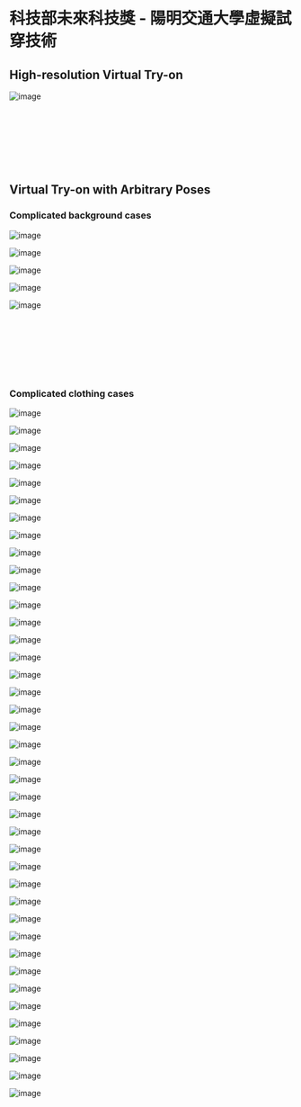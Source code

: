 # 科技部未來科技獎 - 陽明交通大學虛擬試穿技術

## High-resolution Virtual Try-on

![image]()


</br>
</br>
</br>
</br>
</br>
</br>

## Virtual Try-on with Arbitrary Poses

### Complicated background cases 
![image](https://github.com/MOST-FutureTech-NYCU-Tryon/MOST-FutureTech/blob/main/multi-pose%20try-on%20results/20006.jpg)

![image](https://github.com/MOST-FutureTech-NYCU-Tryon/MOST-FutureTech/blob/main/multi-pose%20try-on%20results/20018.jpg)

![image](https://github.com/MOST-FutureTech-NYCU-Tryon/MOST-FutureTech/blob/main/multi-pose%20try-on%20results/20024.jpg)

![image](https://github.com/MOST-FutureTech-NYCU-Tryon/MOST-FutureTech/blob/main/multi-pose%20try-on%20results/20025.jpg)

![image](https://github.com/MOST-FutureTech-NYCU-Tryon/MOST-FutureTech/blob/main/multi-pose%20try-on%20results/20027.jpg)

</br>
</br>
</br>
</br>
</br>
</br>

### Complicated clothing cases 

![image](https://github.com/MOST-FutureTech-NYCU-Tryon/MOST-FutureTech/blob/main/multi-pose%20try-on%20results/163.gif)

![image](https://github.com/MOST-FutureTech-NYCU-Tryon/MOST-FutureTech/blob/main/multi-pose%20try-on%20results/4355.gif)

![image](https://github.com/MOST-FutureTech-NYCU-Tryon/MOST-FutureTech/blob/main/multi-pose%20try-on%20results/126.gif)

![image](https://github.com/MOST-FutureTech-NYCU-Tryon/MOST-FutureTech/blob/main/multi-pose%20try-on%20results/4849.gif)

![image](https://github.com/MOST-FutureTech-NYCU-Tryon/MOST-FutureTech/blob/main/multi-pose%20try-on%20results/154.gif)

![image](https://github.com/MOST-FutureTech-NYCU-Tryon/MOST-FutureTech/blob/main/multi-pose%20try-on%20results/6675.gif)

![image](https://github.com/MOST-FutureTech-NYCU-Tryon/MOST-FutureTech/blob/main/multi-pose%20try-on%20results/174.gif)

![image](https://github.com/MOST-FutureTech-NYCU-Tryon/MOST-FutureTech/blob/main/multi-pose%20try-on%20results/5293.gif)

![image](https://github.com/MOST-FutureTech-NYCU-Tryon/MOST-FutureTech/blob/main/multi-pose%20try-on%20results/55.gif)

![image](https://github.com/MOST-FutureTech-NYCU-Tryon/MOST-FutureTech/blob/main/multi-pose%20try-on%20results/4846.gif)

![image](https://github.com/MOST-FutureTech-NYCU-Tryon/MOST-FutureTech/blob/main/multi-pose%20try-on%20results/65.gif)

![image](https://github.com/MOST-FutureTech-NYCU-Tryon/MOST-FutureTech/blob/main/multi-pose%20try-on%20results/6354.gif)

![image](https://github.com/MOST-FutureTech-NYCU-Tryon/MOST-FutureTech/blob/main/multi-pose%20try-on%20results/631.gif)

![image](https://github.com/MOST-FutureTech-NYCU-Tryon/MOST-FutureTech/blob/main/multi-pose%20try-on%20results/4927.gif)

![image](https://github.com/MOST-FutureTech-NYCU-Tryon/MOST-FutureTech/blob/main/multi-pose%20try-on%20results/2297.gif)

![image](https://github.com/MOST-FutureTech-NYCU-Tryon/MOST-FutureTech/blob/main/multi-pose%20try-on%20results/5061.gif)

![image](https://github.com/MOST-FutureTech-NYCU-Tryon/MOST-FutureTech/blob/main/multi-pose%20try-on%20results/1490.gif)

![image](https://github.com/MOST-FutureTech-NYCU-Tryon/MOST-FutureTech/blob/main/multi-pose%20try-on%20results/5141.gif)

![image](https://github.com/MOST-FutureTech-NYCU-Tryon/MOST-FutureTech/blob/main/multi-pose%20try-on%20results/1856.gif)

![image](https://github.com/MOST-FutureTech-NYCU-Tryon/MOST-FutureTech/blob/main/multi-pose%20try-on%20results/4369.gif)

![image](https://github.com/MOST-FutureTech-NYCU-Tryon/MOST-FutureTech/blob/main/multi-pose%20try-on%20results/1966.gif)

![image](https://github.com/MOST-FutureTech-NYCU-Tryon/MOST-FutureTech/blob/main/multi-pose%20try-on%20results/6261.gif)

![image](https://github.com/MOST-FutureTech-NYCU-Tryon/MOST-FutureTech/blob/main/multi-pose%20try-on%20results/1525.gif)

![image](https://github.com/MOST-FutureTech-NYCU-Tryon/MOST-FutureTech/blob/main/multi-pose%20try-on%20results/4744.gif)

![image](https://github.com/MOST-FutureTech-NYCU-Tryon/MOST-FutureTech/blob/main/multi-pose%20try-on%20results/2373.gif)

![image](https://github.com/MOST-FutureTech-NYCU-Tryon/MOST-FutureTech/blob/main/multi-pose%20try-on%20results/9592.gif)

![image](https://github.com/MOST-FutureTech-NYCU-Tryon/MOST-FutureTech/blob/main/multi-pose%20try-on%20results/2413.gif)

![image](https://github.com/MOST-FutureTech-NYCU-Tryon/MOST-FutureTech/blob/main/multi-pose%20try-on%20results/7581.gif)

![image](https://github.com/MOST-FutureTech-NYCU-Tryon/MOST-FutureTech/blob/main/multi-pose%20try-on%20results/2779.gif)

![image](https://github.com/MOST-FutureTech-NYCU-Tryon/MOST-FutureTech/blob/main/multi-pose%20try-on%20results/3592.gif)

![image](https://github.com/MOST-FutureTech-NYCU-Tryon/MOST-FutureTech/blob/main/multi-pose%20try-on%20results/8156.gif)

![image](https://github.com/MOST-FutureTech-NYCU-Tryon/MOST-FutureTech/blob/main/multi-pose%20try-on%20results/8293.gif)

![image](https://github.com/MOST-FutureTech-NYCU-Tryon/MOST-FutureTech/blob/main/multi-pose%20try-on%20results/3319.gif)

![image](https://github.com/MOST-FutureTech-NYCU-Tryon/MOST-FutureTech/blob/main/multi-pose%20try-on%20results/8358.gif)

![image](https://github.com/MOST-FutureTech-NYCU-Tryon/MOST-FutureTech/blob/main/multi-pose%20try-on%20results/8455.gif)

![image](https://github.com/MOST-FutureTech-NYCU-Tryon/MOST-FutureTech/blob/main/multi-pose%20try-on%20results/2129.gif)

![image](https://github.com/MOST-FutureTech-NYCU-Tryon/MOST-FutureTech/blob/main/multi-pose%20try-on%20results/8493.gif)

![image](https://github.com/MOST-FutureTech-NYCU-Tryon/MOST-FutureTech/blob/main/multi-pose%20try-on%20results/8672.gif)

![image](https://github.com/MOST-FutureTech-NYCU-Tryon/MOST-FutureTech/blob/main/multi-pose%20try-on%20results/8681.gif)

![image](https://github.com/MOST-FutureTech-NYCU-Tryon/MOST-FutureTech/blob/main/multi-pose%20try-on%20results/10019.gif)
